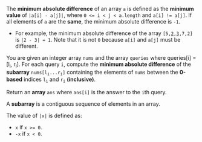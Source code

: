 The **minimum absolute difference** of an array `a` is defined as the **minimum value** of `|a[i] - a[j]|`, where `0 <= i < j < a.length` and `a[i] != a[j]`. If all elements of `a` are the **same**, the minimum absolute difference is `-1`.

- For example, the minimum absolute difference of the array <code>[5,<u>2</u>,<u>3</u>,7,2]</code> is `|2 - 3| = 1`. Note that it is not `0` because `a[i]` and `a[j]` must be different.

You are given an integer array `nums` and the array `queries` where queries[i] = [l<sub>i</sub>, r<sub>i</sub>]. For each query `i`, compute the **minimum absolute difference** of the **subarray** <code>nums[l<sub>i</sub>...r<sub>i</sub>]</code> containing the elements of `nums` between the **0-based** indices <code>l<sub>i</sub></code> and <code>r<sub>i</sub></code> **(inclusive)**.

Return an **array** `ans` where `ans[i]` is the answer to the `i`th query.

A **subarray** is a contiguous sequence of elements in an array.

The value of `|x|` is defined as:

- `x` if `x >= 0`.
- `-x` if `x < 0`.